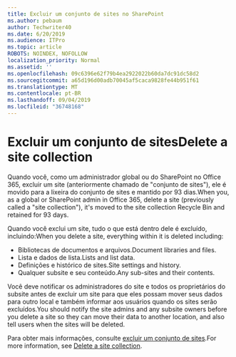 ```yaml
---
title: Excluir um conjunto de sites no SharePoint
ms.author: pebaum
author: Techwriter40
ms.date: 6/20/2019
ms.audience: ITPro
ms.topic: article
ROBOTS: NOINDEX, NOFOLLOW
localization_priority: Normal
ms.assetid: ''
ms.openlocfilehash: 09c6396e62f79b4ea2922022b60da7dc91dc58d2
ms.sourcegitcommit: a65d196d00adb70045af5caca9828fe44b951f61
ms.translationtype: MT
ms.contentlocale: pt-BR
ms.lasthandoff: 09/04/2019
ms.locfileid: "36748168"
---
```

# <a name="delete-a-site-collection"></a><span data-ttu-id="31c1b-102">Excluir um conjunto de sites</span><span class="sxs-lookup"><span data-stu-id="31c1b-102">Delete a site collection</span></span>

<span data-ttu-id="31c1b-103">Quando você, como um administrador global ou do SharePoint no Office 365, excluir um site (anteriormente chamado de "conjunto de sites"), ele é movido para a lixeira do conjunto de sites e mantido por 93 dias.</span><span class="sxs-lookup"><span data-stu-id="31c1b-103">When you, as a global or SharePoint admin in Office 365, delete a site (previously called a "site collection"), it's moved to the site collection Recycle Bin and retained for 93 days.</span></span> 

<span data-ttu-id="31c1b-104">Quando você exclui um site, tudo o que está dentro dele é excluído, incluindo:</span><span class="sxs-lookup"><span data-stu-id="31c1b-104">When you delete a site, everything within it is deleted including:</span></span>

- <span data-ttu-id="31c1b-105">Bibliotecas de documentos e arquivos.</span><span class="sxs-lookup"><span data-stu-id="31c1b-105">Document libraries and files.</span></span>
- <span data-ttu-id="31c1b-106">Lista e dados de lista.</span><span class="sxs-lookup"><span data-stu-id="31c1b-106">Lists and list data.</span></span>
- <span data-ttu-id="31c1b-107">Definições e histórico de sites.</span><span class="sxs-lookup"><span data-stu-id="31c1b-107">Site settings and history.</span></span>
- <span data-ttu-id="31c1b-108">Qualquer subsite e seu conteúdo.</span><span class="sxs-lookup"><span data-stu-id="31c1b-108">Any sub-sites and their contents.</span></span>

<span data-ttu-id="31c1b-109">Você deve notificar os administradores do site e todos os proprietários do subsite antes de excluir um site para que eles possam mover seus dados para outro local e também informar aos usuários quando os sites serão excluídos.</span><span class="sxs-lookup"><span data-stu-id="31c1b-109">You should notify the site admins and any subsite owners before you delete a site so they can move their data to another location, and also tell users when the sites will be deleted.</span></span> 

<span data-ttu-id="31c1b-110">Para obter mais informações, consulte [excluir um conjunto de sites](https://docs.microsoft.com/sharepoint/delete-site-collection).</span><span class="sxs-lookup"><span data-stu-id="31c1b-110">For more information, see [Delete a site collection](https://docs.microsoft.com/sharepoint/delete-site-collection).</span></span> 